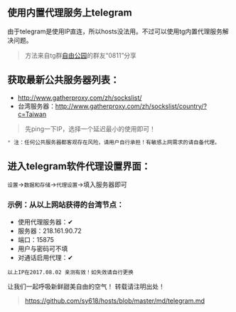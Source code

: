 ## 使用内置代理服务上telegram
由于telegram是使用IP直连，所以hosts没法用。不过可以使用tg内置代理服务解决问题。
> 方法来自tg群[自由公园](https://telegram.me/joinchat/Cp919j0kXKxynaUbsNffqA)的群友“0811”分享

## 获取最新公共服务器列表：
* http://www.gatherproxy.com/zh/sockslist/
* 台湾服务器：http://www.gatherproxy.com/zh/sockslist/country/?c=Taiwan
> 先ping一下IP，选择一个延迟最小的使用即可！
```javascript
* 注：任何公共服务器都客观存在风险，请用户自行承担！有敏感上网需求的请自备代理。
```

## 进入telegram软件代理设置界面：
`设置`→`数据和存储`→`代理设置`→填入服务器即可

### 示例：从以上网站获得的台湾节点：
* 使用代理服务器：✔
* 服务器：218.161.90.72
* 端口：15875
* 用户与密码可不填
* 对通话启用代理：✔

`以上IP在2017.08.02 亲测有效！如失效请自行更换`

让我们一起呼吸新鲜甜美自由的空气！
转载请注明出处！
> https://github.com/sy618/hosts/blob/master/md/telegram.md 


